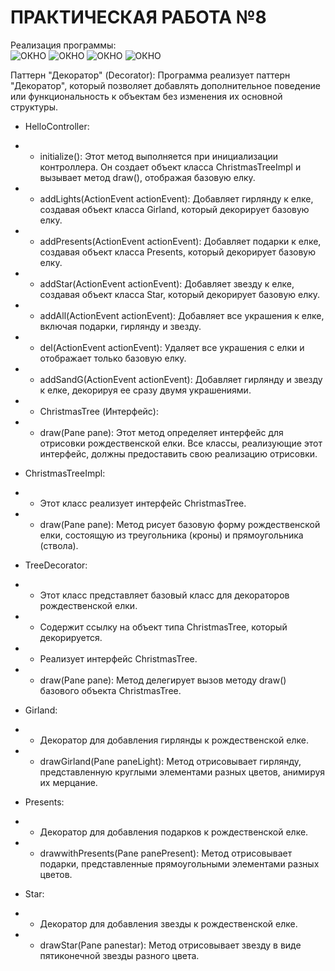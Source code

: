 # ПРАКТИЧЕСКАЯ РАБОТА №8
Реализация программы: <br>
![ОКНО](https://github.com/Je1rei/Java-Tasks/blob/main/Task%208/IMG/star.png) 
![ОКНО](https://github.com/Je1rei/Java-Tasks/blob/main/Task%208/IMG/Presents.png) 
![ОКНО](https://github.com/Je1rei/Java-Tasks/blob/main/Task%208/IMG/Girlands.png) 
![ОКНО](https://github.com/Je1rei/Java-Tasks/blob/main/Task%208/IMG/All.png)

Паттерн "Декоратор" (Decorator):
Программа реализует паттерн "Декоратор", который позволяет добавлять дополнительное поведение или функциональность к объектам без изменения их основной структуры. 

- HelloController:
- - initialize(): Этот метод выполняется при инициализации контроллера. Он создает объект класса ChristmasTreeImpl и вызывает метод draw(), отображая базовую елку.
- - addLights(ActionEvent actionEvent): Добавляет гирлянду к елке, создавая объект класса Girland, который декорирует базовую елку.
- - addPresents(ActionEvent actionEvent): Добавляет подарки к елке, создавая объект класса Presents, который декорирует базовую елку.
- - addStar(ActionEvent actionEvent): Добавляет звезду к елке, создавая объект класса Star, который декорирует базовую елку.
- - addAll(ActionEvent actionEvent): Добавляет все украшения к елке, включая подарки, гирлянду и звезду.
- - del(ActionEvent actionEvent): Удаляет все украшения с елки и отображает только базовую елку.
- - addSandG(ActionEvent actionEvent): Добавляет гирлянду и звезду к елке, декорируя ее сразу двумя украшениями.
- - ChristmasTree (Интерфейс):
- - draw(Pane pane): Этот метод определяет интерфейс для отрисовки рождественской елки. Все классы, реализующие этот интерфейс, должны предоставить свою реализацию отрисовки.

- ChristmasTreeImpl:
- - Этот класс реализует интерфейс ChristmasTree.
- - draw(Pane pane): Метод рисует базовую форму рождественской елки, состоящую из треугольника (кроны) и прямоугольника (ствола).

- TreeDecorator:
- - Этот класс представляет базовый класс для декораторов рождественской елки.
- - Содержит ссылку на объект типа ChristmasTree, который декорируется.
- - Реализует интерфейс ChristmasTree.
- - draw(Pane pane): Метод делегирует вызов методу draw() базового объекта ChristmasTree.

- Girland:
- - Декоратор для добавления гирлянды к рождественской елке.
- - drawGirland(Pane paneLight): Метод отрисовывает гирлянду, представленную круглыми элементами разных цветов, анимируя их мерцание.

- Presents:
- - Декоратор для добавления подарков к рождественской елке.
- - drawwithPresents(Pane panePresent): Метод отрисовывает подарки, представленные прямоугольными элементами разных цветов.

- Star:
- - Декоратор для добавления звезды к рождественской елке.
- - drawStar(Pane panestar): Метод отрисовывает звезду в виде пятиконечной звезды разного цвета.

